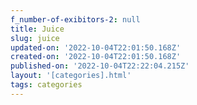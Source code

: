 ```yaml
---
f_number-of-exibitors-2: null
title: Juice
slug: juice
updated-on: '2022-10-04T22:01:50.168Z'
created-on: '2022-10-04T22:01:50.168Z'
published-on: '2022-10-04T22:22:04.215Z'
layout: '[categories].html'
tags: categories
---
```



